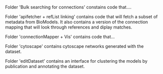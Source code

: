 Folder 'Bulk searching for connections' constains code that....

Folder 'apifetcher + refList linking' contains code that will fetch a subset of metadata from BioModels. It also contains a version of the connection mapping that will look through references and diplay matches.

Folder 'connectionMapper + Vis' contains code that...

Folder 'cytoscape' contains cytoscape networks generated with the dataset.

Folder 'editDataset' contains an interface for clustering the models by publication and annotating the dataset. 
